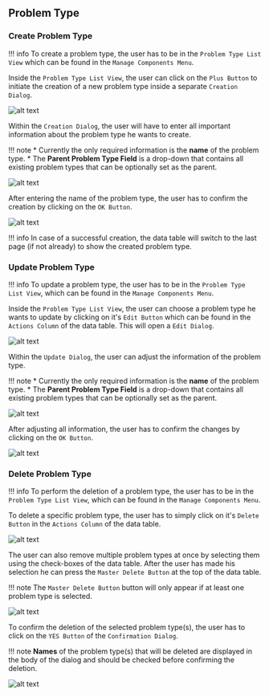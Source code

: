 ## Problem Type 
### Create Problem Type

!!! info 
    To create a problem type, the user has to be in the ``Problem Type List View`` which can be found in the ``Manage Components Menu``.
	
Inside the ``Problem Type List View``, the user can click on the ``Plus Button`` to initiate the creation of a new problem type inside a separate ``Creation Dialog``.

![alt text](../images/problem_type/Create_Problem_Type_-_Step_1.PNG "Open creation dialog")

Within the ``Creation Dialog``, the user will have to enter all important information about the problem type he wants to create.

!!! note 
    * Currently the only required information is the **name** of the problem type.
	* The **Parent Problem Type Field** is a drop-down that contains all existing problem types that can be optionally set as the parent.

![alt text](../images/problem_type/Create_Problem_Type_-_Step_2.PNG "Structure of creation dialog")
	
After entering the name of the problem type, the user has to confirm the creation by clicking on the ``OK Button``.

![alt text](../images/problem_type/Create_Problem_Type_-_Step_3.PNG "Confirm creation")

!!! info 
    In case of a successful creation, the data table will switch to the last page (if not already) to show the created problem type.
	
### Update Problem Type

!!! info 
    To update a problem type, the user has to be in the ``Problem Type List View``, which can be found in the ``Manage Components Menu``.
	
Inside the ``Problem Type List View``, the user can choose a problem type he wants to update by clicking on it's ``Edit Button`` which can be found in the ``Actions Column`` of the data table.
This will open a ``Edit Dialog``.

![alt text](../images/problem_type/Update_Problem_Type_-_Step_1.PNG "Open update dialog")

Within the ``Update Dialog``, the user can adjust the information of the problem type.

!!! note 
    * Currently the only required information is the **name** of the problem type.
	* The **Parent Problem Type Field** is a drop-down that contains all existing problem types that can be optionally set as the parent.

![alt text](../images/problem_type/Update_Problem_Type_-_Step_2.PNG "Structure of update dialog")
	
After adjusting all information, the user has to confirm the changes by clicking on the ``OK Button``.

![alt text](../images/problem_type/Update_Problem_Type_-_Step_3.PNG "Confirm update")

### Delete Problem Type

!!! info 
    To perform the deletion of a problem type, the user has to be in the ``Problem Type List View``, which can be found in the ``Manage Components Menu``.
	
To delete a specific problem type, the user has to simply click on it's ``Delete Button`` in the ``Actions Column`` of the data table.

![alt text](../images/problem_type/Delete_Problem_Type_-_Step_1.1.PNG "Delete single problem type")

The user can also remove multiple problem types at once by selecting them using the check-boxes of the data table. After the user has made his selection he can press the ``Master Delete Button`` at the top of the data table.

!!! note 
    The ``Master Delete Button`` button will only appear if at least one problem type is selected.

![alt text](../images/problem_type/Delete_Problem_Type_-_Step_1.2.PNG "Delete multiple problem types")
	
To confirm the deletion of the selected problem type(s), the user has to click on the ``YES Button`` of the ``Confirmation Dialog``.

!!! note 
    **Names** of the problem type(s) that will be deleted are displayed in the body of the dialog and should be checked before confirming the deletion.

![alt text](../images/problem_type/Delete_Problem_Type_-_Step_2.PNG "Confirm deletion")